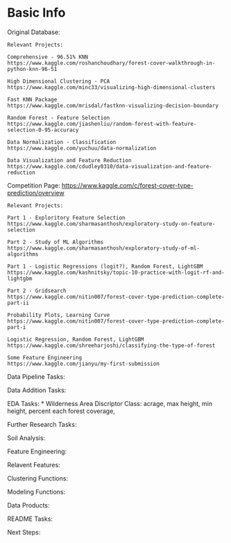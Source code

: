# Basic Info

Original Database: 

    Relevant Projects:

    Comprehensive - 96.51% KNN
    https://www.kaggle.com/roshanchoudhary/forest-cover-walkthrough-in-python-knn-96-51

    High Dimensional Clustering - PCA
    https://www.kaggle.com/minc33/visualizing-high-dimensional-clusters

    Fast KNN Package
    https://www.kaggle.com/mrisdal/fastknn-visualizing-decision-boundary

    Random Forest - Feature Selection
    https://www.kaggle.com/jiashenliu/random-forest-with-feature-selection-0-95-accuracy

    Data Normalization - Classification
    https://www.kaggle.com/yuchuu/data-normalization

    Data Visualization and Feature Reduction
    https://www.kaggle.com/cdudley0310/data-visualization-and-feature-reduction


Competition Page:  https://www.kaggle.com/c/forest-cover-type-prediction/overview

    Relevant Projects:

    Part 1 - Exploritory Feature Selection
    https://www.kaggle.com/sharmasanthosh/exploratory-study-on-feature-selection

    Part 2 - Study of ML Algorithms
    https://www.kaggle.com/sharmasanthosh/exploratory-study-of-ml-algorithms

    Part 1 - Logistic Regressions (logit?), Random Forest, LightGBM
    https://www.kaggle.com/kashnitsky/topic-10-practice-with-logit-rf-and-lightgbm

    Part 2 - Gridsearch
    https://www.kaggle.com/nitin007/forest-cover-type-prediction-complete-part-ii

    Probability Plots, Learning Curve
    https://www.kaggle.com/nitin007/forest-cover-type-prediction-complete-part-i

    Logistic Regression, Random Forest, LightGBM
    https://www.kaggle.com/shreeharjoshi/classifying-the-type-of-forest

    Some Feature Engineering
    https://www.kaggle.com/jianyu/my-first-submission


Data Pipeline Tasks:
    

Data Addition Tasks:


EDA Tasks:
    * Wilderness Area Discriptor Class: acrage, max height, min height, percent each forest coverage, 

Further Research Tasks:


Soil Analysis:


Feature Engineering:


Relavent Features:


Clustering Functions:


Modeling Functions:


Data Products:


README Tasks:


Next Steps:
